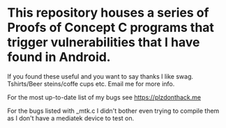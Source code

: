 # This repository houses a series of Proofs of Concept C programs that trigger vulnerabilities that I have found in Android.

If you found these useful and you want to say thanks I like swag. Tshirts/Beer steins/coffe cups etc. Email me for more info. 

For the most up-to-date list of my bugs see https://plzdonthack.me

For the bugs listed with _mtk.c I didn't bother even trying to compile them as I don't have a mediatek device to test on.


